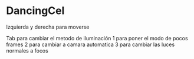 # DancingCel
Izquierda y derecha para moverse

Tab para cambiar el metodo de iluminación
1 para poner el modo de pocos frames
2 para cambiar a camara automatica
3 para cambiar las luces normales a focos
